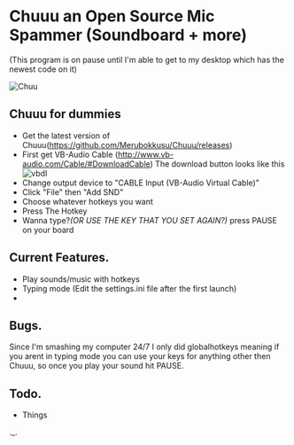 # Chuuu an Open Source Mic Spammer (Soundboard + more)  
(This program is on pause until I'm able to get to my desktop which has the newest code on it)

![Chuu](https://media.giphy.com/media/9VIYud1ndcIoM/giphy.gif)  


## Chuuu for dummies  
- Get the latest version of Chuuu(https://github.com/Merubokkusu/Chuuu/releases)
- First get VB-Audio Cable (http://www.vb-audio.com/Cable/#DownloadCable) The download button looks like this
![vbdl](http://vb-audio.pagesperso-orange.fr/images/download.gif)
- Change output device to "CABLE Input (VB-Audio Virtual Cable)"
- Click "File" then "Add SND"
- Choose whatever hotkeys you want
- Press The Hotkey
- Wanna type?*(OR USE THE KEY THAT YOU SET AGAIN?)* press PAUSE on your board


## Current Features.  
- Play sounds/music with hotkeys
- Typing mode (Edit the settings.ini file after the first launch)
- 


## Bugs.
Since I'm smashing my computer 24/7 I only did globalhotkeys meaning if you arent in typing mode you can use your keys for anything other then Chuuu, so once you play your sound hit PAUSE.


## Todo.
- Things

._.
